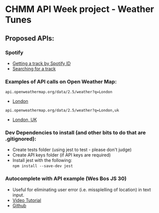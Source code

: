 # CHMM API Week project - Weather Tunes

## Proposed APIs:

### Spotify
 - [Getting a track by Spotify ID](https://developer.spotify.com/documentation/web-api/reference/tracks/get-track/)
 - [Searching for a track](https://developer.spotify.com/documentation/web-api/reference/search/search/)

### Examples of API calls on Open Weather Map:

```
api.openweathermap.org/data/2.5/weather?q=London
```

- [London](api.openweathermap.org/data/2.5/weather?q=London)


```
api.openweathermap.org/data/2.5/weather?q=London,uk
```
- [London, UK](api.openweathermap.org/data/2.5/weather?q=London,uk)


### Dev Dependencies to install (and other bits to do that are .gitignored):
- Create tests folder (using jest to test - please don't judge)
- Create API keys folder (if API keys are required)
- Install jest with the following:  
    ```npm install --save-dev jest```


### Autocomplete with API example (Wes Bos JS 30)
 - Useful for eliminating user error (i.e. missplelling of location) in text input. 
 - [Video Tutorial](https://www.youtube.com/watch?v=y4gZMJKAeWs)
 - [Github](https://github.com/wesbos/JavaScript30/tree/master/06%20-%20Type%20Ahead)